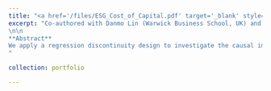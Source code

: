 ```yaml
---
title: "<a href='/files/ESG_Cost_of_Capital.pdf' target='_blank' style='color:rgb(0, 140, 191);'>The Spillover of Corporate ES on Cost of Debt</a>"
excerpt: "Co-authored with Danmo Lin (Warwick Business School, UK) and Siti Farida (Birmingham Business School, UK). [SSRN link here](https://papers.ssrn.com/sol3/papers.cfm?abstract_id=4988359)
\n\n
**Abstract**  
We apply a regression discontinuity design to investigate the causal impact of a firm's E\&S risk on its peer firms' cost of debt. Based on voting outcomes of close-call ES-related shareholder proposals in the US public firms' annual shareholder meetings during 2005--2021, we find that the passage of ES-related proposals by a narrow margin leads to an increase in the all-in-drawn spread on corporate bank loans for peer firms in the next year. This spillover effect of raising the cost of debt is more pronounced for closer peers in terms of bank lender similarity, smaller and more financially constrained peers, or peers operating in a more competitive industry. Furthermore, we show that the spillover is driven by loans issued or led by banks that have positive environmental and social scores, and the spillover occurs when there is a high degree of tone misalignment between the proponent's statement and the opponent's statement associated with the proposal. Such evidence suggests banks' information transmission works as the economic mechanism for the spillover. Our findings imply that banks learn about corporate E&S risks through their loan relations and reprice the peer firms' corporate loans accordingly. 
"

collection: portfolio

---
```

 